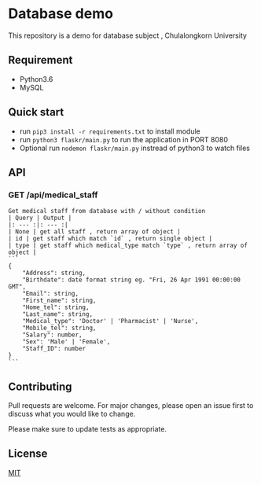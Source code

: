 # Database demo

This repository is a demo for database subject , Chulalongkorn University

## Requirement
* Python3.6
* MySQL

## Quick start
* run `pip3 install -r requirements.txt` to install module
* run `python3 flaskr/main.py` to run the application in PORT 8080
* Optional run `nodemon flaskr/main.py` instread of python3 to watch files

## API
### GET /api/medical_staff
    Get medical staff from database with / without condition
    | Query | Output |
    |: --- :|: --- :|
    | None | get all staff , return array of object |
    | id | get staff which match `id` , return single object |
    | type | get staff which medical_type match `type` , return array of object |
    ```
    {
        "Address": string,
        "Birthdate": date format string eg. "Fri, 26 Apr 1991 00:00:00 GMT",
        "Email": string,
        "First_name": string,
        "Home_tel": string,
        "Last_name": string,
        "Medical_type": 'Doctor' | 'Pharmacist' | 'Nurse',
        "Mobile_tel": string,
        "Salary": number,
        "Sex": 'Male' | 'Female',
        "Staff_ID": number
    }
    ```

## Contributing
Pull requests are welcome. For major changes, please open an issue first to discuss what you would like to change.

Please make sure to update tests as appropriate.

## License
[MIT](https://choosealicense.com/licenses/mit/)
